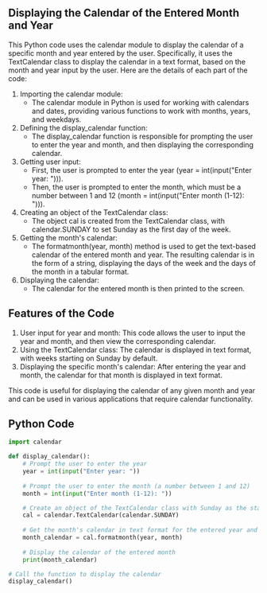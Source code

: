 ## Displaying the Calendar of the Entered Month and Year
This Python code uses the calendar module to display the calendar of a specific month and year entered by the user. Specifically, it uses the TextCalendar class to display the calendar in a text format, based on the month and year input by the user. Here are the details of each part of the code:
1. Importing the calendar module:
   - The calendar module in Python is used for working with calendars and dates, providing various functions to work with months, years, and weekdays.
2. Defining the display_calendar function:
   - The display_calendar function is responsible for prompting the user to enter the year and month, and then displaying the corresponding calendar.
3. Getting user input:
   - First, the user is prompted to enter the year (year = int(input("Enter year: "))).
   - Then, the user is prompted to enter the month, which must be a number between 1 and 12 (month = int(input("Enter month (1-12): "))).
4. Creating an object of the TextCalendar class:
   - The object cal is created from the TextCalendar class, with calendar.SUNDAY to set Sunday as the first day of the week.
5. Getting the month's calendar:
   - The formatmonth(year, month) method is used to get the text-based calendar of the entered month and year. The resulting calendar is in the form of a string, displaying the days of the week and the days of the month in a tabular format.
6. Displaying the calendar:
   - The calendar for the entered month is then printed to the screen.

## Features of the Code
1. User input for year and month: This code allows the user to input the year and month, and then view the corresponding calendar.
2. Using the TextCalendar class: The calendar is displayed in text format, with weeks starting on Sunday by default.
3. Displaying the specific month's calendar: After entering the year and month, the calendar for that month is displayed in text format.

This code is useful for displaying the calendar of any given month and year and can be used in various applications that require calendar functionality.

## Python Code
```python
import calendar

def display_calendar():
    # Prompt the user to enter the year
    year = int(input("Enter year: "))
    
    # Prompt the user to enter the month (a number between 1 and 12)
    month = int(input("Enter month (1-12): "))

    # Create an object of the TextCalendar class with Sunday as the start of the week
    cal = calendar.TextCalendar(calendar.SUNDAY)
    
    # Get the month's calendar in text format for the entered year and month
    month_calendar = cal.formatmonth(year, month)
    
    # Display the calendar of the entered month
    print(month_calendar)

# Call the function to display the calendar
display_calendar()

```
